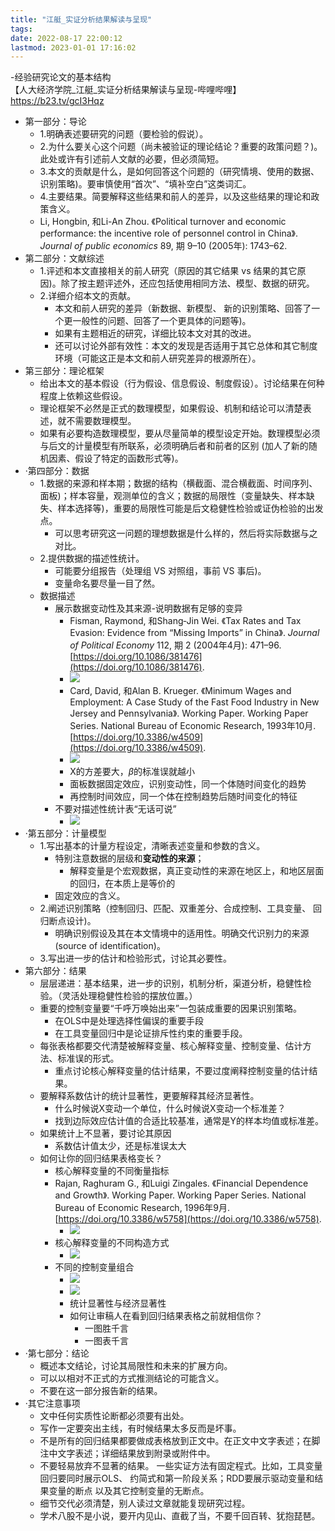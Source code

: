 ```yaml
---
title: "江艇_实证分析结果解读与呈现"
tags: 
date: 2022-08-17 22:00:12
lastmod: 2023-01-01 17:16:02
---
```

-经验研究论文的基本结构  
【人大经济学院_江艇_实证分析结果解读与呈现-哔哩哔哩】 <https://b23.tv/gcI3Hqz>
- 第一部分：导论 
	- 1.明确表述要研究的问题（要检验的假说）。 
	- 2.为什么要关心这个问题（尚未被验证的理论结论？重要的政策问题？)。此处或许有引述前人文献的必要，但必须简短。 
	- 3.本文的贡献是什么，是如何回答这个问题的（研究情境、使用的数据、识别策略)。要审慎使用“首次”、“填补空白”这类词汇。 
	- 4.主要结果。简要解释这些结果和前人的差异，以及这些结果的理论和政策含义。
	- Li, Hongbin, 和Li-An Zhou. 《Political turnover and economic performance: the incentive role of personnel control in China》. _Journal of public economics_ 89, 期 9–10 (2005年): 1743–62.
- 第二部分：文献综述 
	- 1.评述和本文直接相关的前人研究（原因的其它结果 vs 结果的其它原因)。除了按主题评述外，还应包括使用相同方法、模型、数据的研究。 
	- 2.详细介绍本文的贡献。
		- 本文和前人研究的差异（新数据、新模型、 新的识别策略、回答了一个更一般性的问题、回答了一个更具体的问题等)。
		- 如果有主题相近的研究，详细比较本文对其的改进。
		- 还可以讨论外部有效性：本文的发现是否适用于其它总体和其它制度环境（可能这正是本文和前人研究差异的根源所在）。
- 第三部分：理论框架
	- 给出本文的基本假设（行为假设、信息假设、制度假设）。讨论结果在何种程度上依赖这些假设。
	- 理论框架不必然是正式的数理模型，如果假设、机制和结论可以清楚表述，就不需要数理模型。 
	- 如果有必要构造数理模型，要从尽量简单的模型设定开始。数理模型必须与后文的计量模型有所联系，必须明确后者和前者的区别 (加人了新的随机因素、假设了特定的函数形式等)。
- ·第四部分：数据 
	- 1.数据的来源和样本期；数据的结构（横截面、混合横截面、时间序列、面板)；样本容量，观测单位的含义；数据的局限性（变量缺失、样本缺失、样本选择等)，重要的局限性可能是后文稳健性检验或证伪检验的出发点。
		- 可以思考研究这一问题的理想数据是什么样的，然后将实际数据与之对比。 
	- 2.提供数据的描述性统计。
		- 可能要分组报告（处理组 VS 对照组，事前 VS 事后)。
		- 变量命名要尽量一目了然。
	- 数据描述
		- 展示数据变动性及其来源-说明数据有足够的变异
			- Fisman, Raymond, 和Shang‐Jin Wei. 《Tax Rates and Tax Evasion: Evidence from “Missing Imports” in China》. _Journal of Political Economy_ 112, 期 2 (2004年4月): 471–96. [https://doi.org/10.1086/381476](https://doi.org/10.1086/381476).
			- ![](https://www.190904.xyz:11111/images/2022/08/18/20220818131806.png)
			- Card, David, 和Alan B. Krueger. 《Minimum Wages and Employment: A Case Study of the Fast Food Industry in New Jersey and Pennsylvania》. Working Paper. Working Paper Series. National Bureau of Economic Research, 1993年10月. [https://doi.org/10.3386/w4509](https://doi.org/10.3386/w4509).
			- ![](https://www.190904.xyz:11111/images/2022/08/18/20220818131907.png)
			- X的方差要大，$β$的标准误就越小
			- 面板数据固定效应，识别变动性，同一个体随时间变化的趋势
			- 再控制时间效应，同一个体在控制趋势后随时间变化的特征
		- 不要对描述性统计表“无话可说”
			- ![](https://www.190904.xyz:11111/images/2022/08/18/20220818133224.png)
- ·第五部分：计量模型 
	- 1.写出基本的计量方程设定，清晰表述变量和参数的含义。
		- 特别注意数据的层级和**变动性的来源**；
			- 解释变量是个宏观数据，真正变动性的来源在地区上，和地区层面的回归，在本质上是等价的
		- 固定效应的含义。 
	- 2.阐述识别策略（控制回归、匹配、双重差分、合成控制、工具变量、 回归断点设计)。
		- 明确识别假设及其在本文情境中的适用性。明确交代识别力的来源(source of identification)。
	- 3.写出进一步的估计和检验形式，讨论其必要性。
- 第六部分：结果 
	- 层层递进：基本结果，进一步的识别，机制分析，渠道分析，稳健性检验。（灵活处理稳健性检验的摆放位置。） 
	- 重要的控制变量要“千呼万唤始出来”一包装成重要的因果识别策略。
		- 在OLS中是处理选择性偏误的重要手段
		- 在工具变量回归中是论证排斥性约束的重要手段。 
	- 每张表格都要交代清楚被解释变量、核心解释变量、控制变量、估计方法、标准误的形式。
		- 重点讨论核心解释变量的估计结果，不要过度阐释控制变量的估计结果。
	- 要解释系数估计的统计显著性，更要解释其经济显著性。
		- 什么时候说X变动一个单位，什么时候说X变动一个标准差？
		- 找到边际效应估计值的合适比较基准，通常是Y的样本均值或标准差。
	- 如果统计上不显著，要讨论其原因
		- 系数估计值太少，还是标准误太大
	- 如何让你的回归结果表格变长？ 
		- 核心解释变量的不同衡量指标
		- Rajan, Raghuram G., 和Luigi Zingales. 《Financial Dependence and Growth》. Working Paper. Working Paper Series. National Bureau of Economic Research, 1996年9月. [https://doi.org/10.3386/w5758](https://doi.org/10.3386/w5758).
			- ![](https://www.190904.xyz:11111/images/2022/08/18/20220818135746.png)
		- 核心解释变量的不同构造方式 
			- ![](https://www.190904.xyz:11111/images/2022/08/18/20220818140126.png)
		- 不同的控制变量组合
			- ![](https://www.190904.xyz:11111/images/2022/08/18/20220818140149.png)
			- ![](https://www.190904.xyz:11111/images/2022/08/18/20220818140246.png)
			- 统计显著性与经济显著性
			- 如何让审稿人在看到回归结果表格之前就相信你？ 
				- 一图胜千言
				- 一图表千言
- ·第七部分：结论 
	- 概述本文结论，讨论其局限性和未来的扩展方向。
	- 可以以相对不正式的方式推测结论的可能含义。
	- 不要在这一部分报告新的结果。
- ·其它注意事项 
	- 文中任何实质性论断都必须要有出处。 
	- 写作一定要突出主线，有时候结果太多反而是坏事。 
	- 不是所有的回归结果都要做成表格放到正文中。在正文中文字表述；在脚注中文字表述；详细结果放到附录或附件中。 
	- 不要轻易放弃不显著的结果。 一些实证方法有固定程式。比如，工具变量回归要同时展示OLS、 约简式和第一阶段关系；RDD要展示驱动变量和结果变量的断点 以及其它控制变量的无断点。 
	- 细节交代必须清楚，别人读过文章就能复现研究过程。 
	- 学术八股不是小说，要开内见山、直截了当，不要千回百转、犹抱琵琶。

